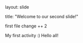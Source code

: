 layout: slide
	
title: "Welcome to our second slide!"
	
first file change ++ 2

My first activity :)
Hello all!
	

